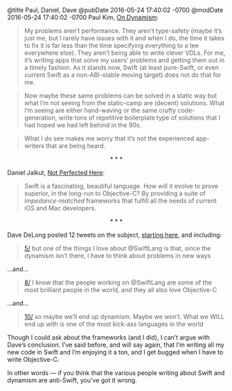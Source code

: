 @title Paul, Daniel, Dave
@pubDate 2016-05-24 17:40:02 -0700
@modDate 2016-05-24 17:40:02 -0700
Paul Kim, <a href="https://www.noodlesoft.com/blog/2016/05/23/on-dynamism/">On Dynamism</a>:

>My problems aren’t performance. They aren’t type-safety (maybe it’s just me, but I rarely have issues with it and when I do, the time it takes to fix it is far less than the time specifying everything to a tee everywhere else). They aren’t being able to write clever VDLs. For me, it’s writing apps that solve my users’ problems and getting them out in a timely fashion. As it stands now, Swift (at least pure-Swift, or even current Swift as a non-ABI-stable moving target) does not do that for me.

>Now maybe these same problems can be solved in a static way but what I’m not seeing from the static-camp are (decent) solutions. What I’m seeing are either hand-waving or the same crufty code-generation, write tons of repetitive boilerplate type of solutions that I had hoped we had left behind in the 90s.

>What I do see makes me worry that it’s not the experienced app-writers that are being heard.

<p style="text-align:center">* * *</p>

Daniel Jalkut, <a href="http://bitsplitting.org/2016/05/24/not-perfected-here/">Not Perfected Here</a>:

>Swift is a fascinating, beautiful language. How will it evolve to prove superior, in the long-run to Objective-C? By providing a suite of <em>impedance-matched</em> frameworks that fulfill all the needs of current iOS and Mac developers.

<p style="text-align:center">* * *</p>

Dave DeLong posted 12 tweets on the subject, <a href="https://twitter.com/davedelong/status/735218991912751104">starting here</a>, and including:

><a href="https://twitter.com/davedelong/status/735219650162655233">5/</a> but one of the things I love about @SwiftLang is that, since the dynamism isn’t there, I have to think about problems in new ways

…and…

><a href="https://twitter.com/davedelong/status/735220059119837184">8/</a> I know that the people working on @SwiftLang are some of the most brilliant people in the world, and they all also love Objective-C

…and…

><a href="https://twitter.com/davedelong/status/735220424254980096">10/</a> so maybe we’ll end up dynamism. Maybe we won’t. What we WILL end up with is one of the most kick-ass languages in the world

Though I could ask about the frameworks (and I did), I can’t argue with Dave’s conclusion. I’ve said before, and will say again, that I’m writing all my new code in Swift and I’m enjoying it a ton, and I get bugged when I have to write Objective-C.

In other words — if you think that the various people writing about Swift and dynamism are anti-Swift, you’ve got it wrong.
